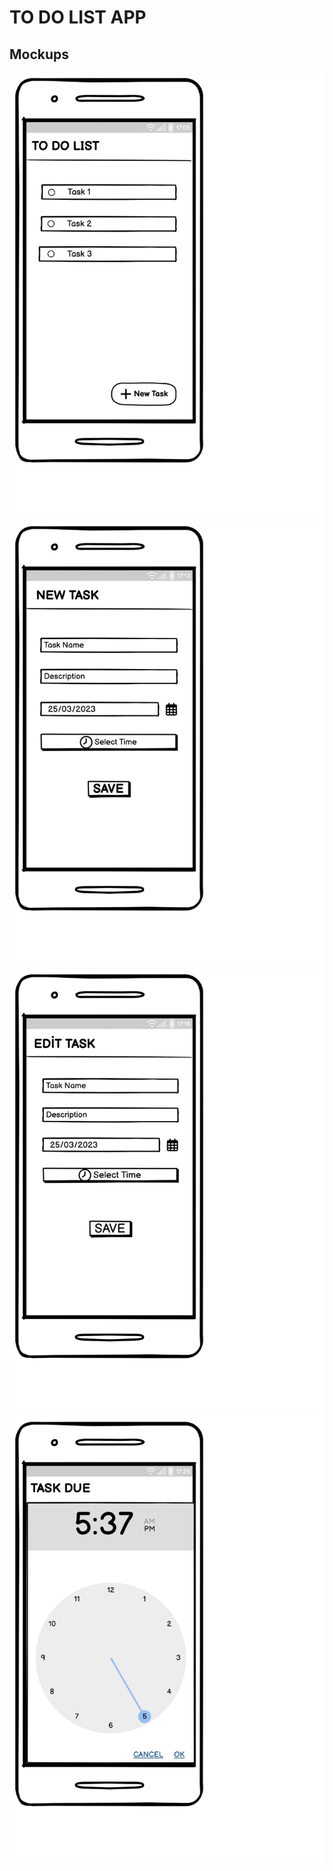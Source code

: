# TO DO LIST APP

## Mockups

![todolist1.jpeg](mock/todolist1.jpeg)
![todolist2.jpeg](mock/todolist2.jpeg)
![todolist3.jpeg](mock/todolist3.jpeg)
![todolist4.jpeg](mock/todolist4.jpeg)